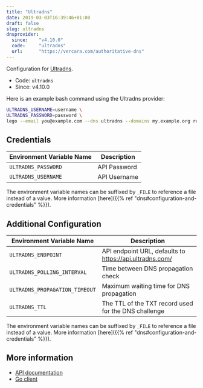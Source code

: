 ```yaml
---
title: "Ultradns"
date: 2019-03-03T16:39:46+01:00
draft: false
slug: ultradns
dnsprovider:
  since:    "v4.10.0"
  code:     "ultradns"
  url:      "https://vercara.com/authoritative-dns"
---
```


<!-- THIS DOCUMENTATION IS AUTO-GENERATED. PLEASE DO NOT EDIT. -->
<!-- providers/dns/ultradns/ultradns.toml -->
<!-- THIS DOCUMENTATION IS AUTO-GENERATED. PLEASE DO NOT EDIT. -->


Configuration for [Ultradns](https://vercara.com/authoritative-dns).


<!--more-->

- Code: `ultradns`
- Since: v4.10.0


Here is an example bash command using the Ultradns provider:

```bash
ULTRADNS_USERNAME=username \
ULTRADNS_PASSWORD=password \
lego --email you@example.com --dns ultradns --domains my.example.org run
```




## Credentials

| Environment Variable Name | Description |
|-----------------------|-------------|
| `ULTRADNS_PASSWORD` | API Password |
| `ULTRADNS_USERNAME` | API Username |

The environment variable names can be suffixed by `_FILE` to reference a file instead of a value.
More information [here]({{% ref "dns#configuration-and-credentials" %}}).


## Additional Configuration

| Environment Variable Name | Description |
|--------------------------------|-------------|
| `ULTRADNS_ENDPOINT` | API endpoint URL, defaults to https://api.ultradns.com/ |
| `ULTRADNS_POLLING_INTERVAL` | Time between DNS propagation check |
| `ULTRADNS_PROPAGATION_TIMEOUT` | Maximum waiting time for DNS propagation |
| `ULTRADNS_TTL` | The TTL of the TXT record used for the DNS challenge |

The environment variable names can be suffixed by `_FILE` to reference a file instead of a value.
More information [here]({{% ref "dns#configuration-and-credentials" %}}).




## More information

- [API documentation](https://ultra-portalstatic.ultradns.com/static/docs/REST-API_User_Guide.pdf)
- [Go client](https://github.com/ultradns/ultradns-go-sdk)

<!-- THIS DOCUMENTATION IS AUTO-GENERATED. PLEASE DO NOT EDIT. -->
<!-- providers/dns/ultradns/ultradns.toml -->
<!-- THIS DOCUMENTATION IS AUTO-GENERATED. PLEASE DO NOT EDIT. -->
